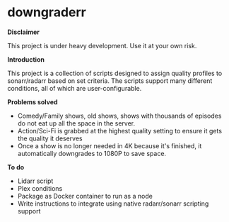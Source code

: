 # downgraderr

**Disclaimer**

This project is under heavy development. Use it at your own risk.

**Introduction**

This project is a collection of scripts designed to assign quality profiles to sonarr/radarr based on set criteria. The scripts support many different conditions, all of which are user-configurable.

**Problems solved**
- Comedy/Family shows, old shows, shows with thousands of episodes do not eat up all the space in the server.
- Action/Sci-Fi is grabbed at the highest quality setting to ensure it gets the quality it deserves
- Once a show is no longer needed in 4K because it's finished, it automatically downgrades to 1080P to save space.

**To do**
- Lidarr script
- Plex conditions
- Package as Docker container to run as a node
- Write instructions to integrate using native radarr/sonarr scripting support